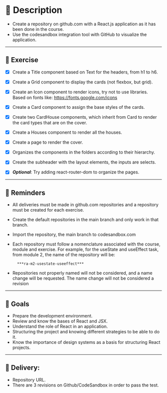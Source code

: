# :loudspeaker: **Description**

- Create a repository on github.com with a React.js application as it has been done in the course.
- Use the codesandbox integration tool with GitHub to visualize the application. 
---
## :memo: **Exercise**

- [x] Create a Title component based on Text for the headers, from h1 to h6.
- [x] Create a Grid component to display the cards (not flexbox, but grid).
- [x] Create an Icon component to render icons, try not to use libraries. Based on fonts like: https://fonts.google.com/icons
- [x] Create a Card component to assign the base styles of the cards.
- [x] Create two CardHouse components, which inherit from Card to render the card types that are on the cover.
- [x] Create a Houses component to render all the houses.
- [x] Create a page to render the cover.
- [x] Organizes the components in the folders according to their hierarchy.
- [x] Create the subheader with the layout elements, the inputs are selects.

- [x] ***Optional***: Try adding react-router-dom to organize the pages.
---
  
## :pushpin: **Reminders**

- All deliveries must be made in github.com repositories and a repository must be created for each exercise.
- Create the default repositories in the main branch and only work in that branch.
- Import the repository, the main branch to codesandbox.com
- Each repository must follow a nomenclature associated with the course, module and exercise. For example, for the useState and useEffect task, from module 2, the name of the repository will be:

        ***ra-m2-usestate-useeffect***

- Repositories not properly named will not be considered, and a name change will be requested. The name change will not be considered a revision
---
## :dart: Goals

- Prepare the development environment.
- Review and know the bases of React and JSX.
- Understand the role of React in an application.
- Structuring the project and knowing different strategies to be able to do it.
- Know the importance of design systems as a basis for structuring React projects.
---
## :truck: Delivery:

- Repository URL.
- There are 3 revisions on Github/CodeSandbox in order to pass the test.


